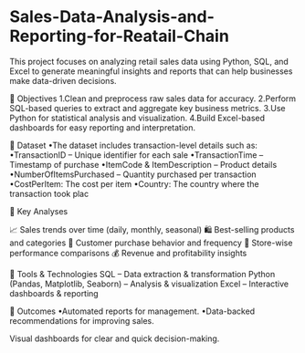 # Sales-Data-Analysis-and-Reporting-for-Reatail-Chain
This project focuses on analyzing retail sales data using Python, SQL, and Excel to generate meaningful insights and reports that can help businesses make data-driven decisions.

🔹 Objectives
1.Clean and preprocess raw sales data for accuracy.
2.Perform SQL-based queries to extract and aggregate key business metrics.
3.Use Python for statistical analysis and visualization.
4.Build Excel-based dashboards for easy reporting and interpretation.

🔹 Dataset
•The dataset includes transaction-level details such as:
•TransactionID – Unique identifier for each sale
•TransactionTime – Timestamp of purchase
•ItemCode & ItemDescription – Product details
•NumberOfItemsPurchased – Quantity purchased per transaction
•CostPerItem: The cost per item
•Country: The country where the transaction took plac


🔹 Key Analyses

📈 Sales trends over time (daily, monthly, seasonal)
🛍️ Best-selling products and categories
👥 Customer purchase behavior and frequency
🏬 Store-wise performance comparisons
💰 Revenue and profitability insights

🔹 Tools & Technologies
SQL – Data extraction & transformation
Python (Pandas, Matplotlib, Seaborn) – Analysis & visualization
Excel – Interactive dashboards & reporting

🔹 Outcomes
•Automated reports for management.
•Data-backed recommendations for improving sales.

Visual dashboards for clear and quick decision-making.
